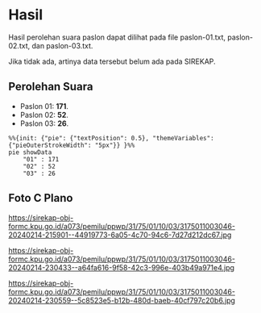 # Hasil

Hasil perolehan suara paslon dapat dilihat pada file paslon-01.txt, paslon-02.txt, dan paslon-03.txt.

Jika tidak ada, artinya data tersebut belum ada pada SIREKAP.

## Perolehan Suara

 * Paslon 01: **171**.
 * Paslon 02: **52**.
 * Paslon 03: **26**.

```mermaid
%%{init: {"pie": {"textPosition": 0.5}, "themeVariables": {"pieOuterStrokeWidth": "5px"}} }%%
pie showData
    "01" : 171
    "02" : 52
    "03" : 26
```
## Foto C Plano

https://sirekap-obj-formc.kpu.go.id/a073/pemilu/ppwp/31/75/01/10/03/3175011003046-20240214-215901--44919773-6a05-4c70-94c6-7d27d212dc67.jpg

https://sirekap-obj-formc.kpu.go.id/a073/pemilu/ppwp/31/75/01/10/03/3175011003046-20240214-230433--a64fa616-9f58-42c3-996e-403b49a971e4.jpg

https://sirekap-obj-formc.kpu.go.id/a073/pemilu/ppwp/31/75/01/10/03/3175011003046-20240214-230559--5c8523e5-b12b-480d-baeb-40cf797c20b6.jpg
